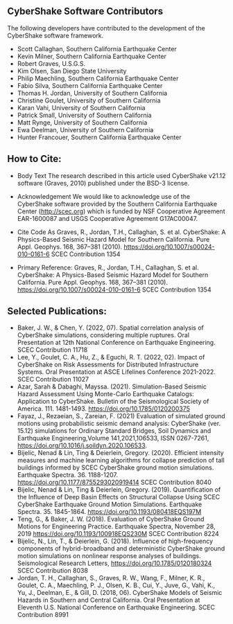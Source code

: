 ## CyberShake Software Contributors
The following developers have contributed to the development of the CyberShake software framework. 
* Scott Callaghan, Southern California Earthquake Center
* Kevin Milner, Southern California Earthquake Center
* Robert Graves, U.S.G.S.
* Kim Olsen, San Diego State University
* Philip Maechling, Southern California Earthquake Center
* Fabio Silva, Southern California Earthquake Center
* Thomas H. Jordan, University of Southern California
* Christine Goulet, University of Southern California
* Karan Vahi, University of Southern California
* Patrick Small, University of Southern California
* Matt Rynge, University of Southern California
* Ewa Deelman, University of Southern California
* Hunter Francouer, Southern California Earthquake Center

## How to Cite:
* Body Text
The research described in this article used CyberShake v21.12 software (Graves, 2010) published under the BSD-3 license.

* Acknowledgement
We would like to acknowledge use of the CyberShake software provided by the Southern California Earthquake Center (http://scec.org) which is funded by NSF Cooperative Agreement EAR-1600087 and USGS Cooperative Agreement G17AC00047.

* Cite Code As
Graves, R., Jordan, T.H., Callaghan, S. et al. CyberShake: A Physics-Based Seismic Hazard Model for Southern California. Pure Appl. Geophys. 168, 367–381 (2010). https://doi.org/10.1007/s00024-010-0161-6 SCEC Contribution 1354 

* Primary Reference:
Graves, R., Jordan, T.H., Callaghan, S. et al. CyberShake: A Physics-Based Seismic Hazard Model for Southern California. Pure Appl. Geophys. 168, 367–381 (2010). https://doi.org/10.1007/s00024-010-0161-6 SCEC Contribution 1354 

## Selected Publications:
* Baker, J. W., & Chen, Y. (2022, 07). Spatial correlation analysis of CyberShake simulations, considering multiple ruptures. Oral Presentation at 12th National Conference on Earthquake Engineering. SCEC Contribution 11718 
* Lee, Y., Goulet, C. A., Hu, Z., & Eguchi, R. T. (2022, 02). Impact of CyberShake on Risk Assessments for Distributed Infrastructure Systems. Oral Presentation at ASCE Lifelines Conference 2021-2022.     SCEC Contribution 11027     
* Azar, Sarah & Dabaghi, Mayssa. (2021). Simulation-Based Seismic Hazard Assessment Using Monte-Carlo Earthquake Catalogs: Application to CyberShake. Bulletin of the Seismological Society of America. 111. 1481-1493. https://doi.org/10.1785/0120200375
* Fayaz, J., Rezaeian, S., Zareian, F. (2021) Evaluation of simulated ground motions using probabilistic seismic demand analysis: CyberShake (ver. 15.12) simulations for Ordinary Standard Bridges, Soil Dynamics and Earthquake Engineering,Volume 141,2021,106533, ISSN 0267-7261, https://doi.org/10.1016/j.soildyn.2020.106533.
* Bijelic, Nenad & Lin, Ting & Deierlein, Gregory. (2020). Efficient intensity measures and machine learning algorithms for collapse prediction of tall buildings informed by SCEC CyberShake ground motion simulations. Earthquake Spectra. 36. 1188-1207. https://doi.org/10.1177/8755293020919414  SCEC Contribution 8040
* Bijelic, Nenad & Lin, Ting & Deierlein, Gregory. (2019). Quantification of the Influence of Deep Basin Effects on Structural Collapse Using SCEC CyberShake Earthquake Ground Motion Simulations. Earthquake Spectra. 35. 1845-1864. https://doi.org/10.1193/080418EQS197M
* Teng, G., & Baker, J. W. (2018). Evaluation of CyberShake Ground Motions for Engineering Practice. Earthquake Spectra, November 28, 2019 https://doi.org/10.1193/100918EQS230M SCEC Contribution 8224 
* Bijelic, N., Lin, T., & Deierlein, G. (2018). Influence of high-frequency components of hybrid-broadband and deterministic CyberShake ground motion simulations on nonlinear response analyses of buildings. Seismological Research Letters, https://doi.org/10.1785/0120180324 SCEC Contribution 8038
* Jordan, T. H., Callaghan, S., Graves, R. W., Wang, F., Milner, K. R., Goulet, C. A., Maechling, P. J., Olsen, K. B., Cui, Y., Juve, G., Vahi, K., Yu, J., Deelman, E., & Gill, D. (2018, 06). CyberShake Models of Seismic Hazards in Southern and Central California. Oral Presentation at Eleventh U.S. National Conference on Earthquake Engineering. SCEC Contribution 8991 
